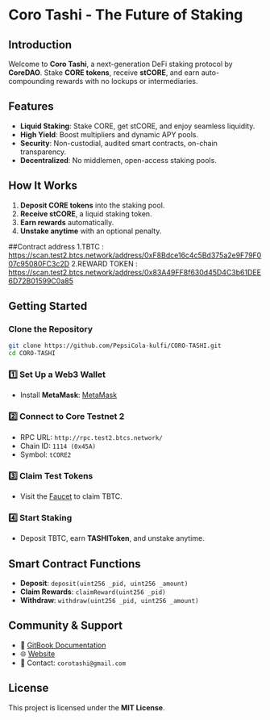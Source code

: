 # Coro Tashi - The Future of Staking

## Introduction
Welcome to **Coro Tashi**, a next-generation DeFi staking protocol by **CoreDAO**. Stake **CORE tokens**, receive **stCORE**, and earn auto-compounding rewards with no lockups or intermediaries.

## Features
* **Liquid Staking**: Stake CORE, get stCORE, and enjoy seamless liquidity.
* **High Yield**: Boost multipliers and dynamic APY pools.
* **Security**: Non-custodial, audited smart contracts, on-chain transparency.
* **Decentralized**: No middlemen, open-access staking pools.

## How It Works
1. **Deposit CORE tokens** into the staking pool.
2. **Receive stCORE**, a liquid staking token.
3. **Earn rewards** automatically.
4. **Unstake anytime** with an optional penalty.

 ##Contract address
 1.TBTC : https://scan.test2.btcs.network/address/0xF8Bdce16c4c5Bd375a2e9F79F007c95080FC3c2D
 2.REWARD TOKEN : https://scan.test2.btcs.network/address/0x83A49FF8f630d45D4C3b61DEE6D72B01599C0a85

## Getting Started

### Clone the Repository

```sh
git clone https://github.com/PepsiCola-kulfi/CORO-TASHI.git
cd CORO-TASHI
```

### 1️⃣ Set Up a Web3 Wallet
* Install **MetaMask**: [MetaMask](https://metamask.io/)

### 2️⃣ Connect to Core Testnet 2
* RPC URL: `http://rpc.test2.btcs.network/`
* Chain ID: `1114 (0x45A)`
* Symbol: `tCORE2`

### 3️⃣ Claim Test Tokens
* Visit the [Faucet](https://faucet.test2.btcs.network/) to claim TBTC.

### 4️⃣ Start Staking
* Deposit TBTC, earn **TASHIToken**, and unstake anytime.

## Smart Contract Functions
* **Deposit**: `deposit(uint256 _pid, uint256 _amount)`
* **Claim Rewards**: `claimReward(uint256 _pid)`
* **Withdraw**: `withdraw(uint256 _pid, uint256 _amount)`

## Community & Support
* 📖 [GitBook Documentation](https://coro-tashi.gitbook.io/coro-tashi)
* 🌐 [Website](https://coro-tashi.vercel.app/)
* 📧 Contact: `corotashi@gmail.com`

## License
This project is licensed under the **MIT License**.
